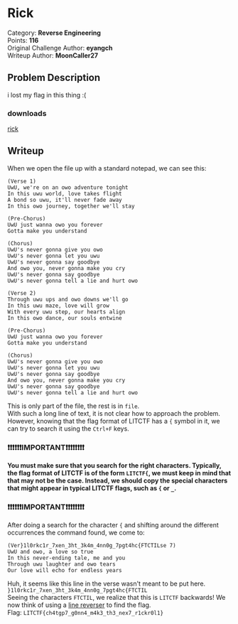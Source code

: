 # Rick
Category: **Reverse Engineering**
<br> Points: **116**
<br>Original Challenge Author: **eyangch**
<br> Writeup Author: **MoonCaller27**
## Problem Description
i lost my flag in this thing :(<br>
### downloads
[rick](http://34.29.19.233/dl/?rev/rick/rick)
## Writeup
When we open the file up with a standard notepad, we can see this:
```
(Verse 1)
UwU, we're on an owo adventure tonight
In this uwu world, love takes flight
A bond so uwu, it'll never fade away
In this owo journey, together we'll stay

(Pre-Chorus)
UwU just wanna owo you forever
Gotta make you understand

(Chorus)
UwU's never gonna give you owo
UwU's never gonna let you uwu
UwU's never gonna say goodbye
And owo you, never gonna make you cry
UwU's never gonna say goodbye
UwU's never gonna tell a lie and hurt owo

(Verse 2)
Through uwu ups and owo downs we'll go
In this uwu maze, love will grow
With every uwu step, our hearts align
In this owo dance, our souls entwine

(Pre-Chorus)
UwU just wanna owo you forever
Gotta make you understand

(Chorus)
UwU's never gonna give you owo
UwU's never gonna let you uwu
UwU's never gonna say goodbye
And owo you, never gonna make you cry
UwU's never gonna say goodbye
UwU's never gonna tell a lie and hurt owo
```
This is only part of the file, the rest is in `file`.<br>
With such a long line of text, it is not clear how to approach the problem. However, knowing that the flag format of LITCTF has a `{` symbol in it, we can try to search it using the `Ctrl+F` keys. <br>
### ❗❗❗❗❗❗**IMPORTANT**❗❗❗❗❗❗❗❗
**You must make sure that you search for the right characters. Typically, the flag format of LITCTF is of the form `LITCTF{`, we must keep in mind that that may not be the case. Instead, we should copy the special characters that might appear in typical LITCTF flags, such as `{` or `_`. <br>**
### ❗❗❗❗❗❗**IMPORTANT**❗❗❗❗❗❗❗❗

After doing a search for the character `{` and shifting around the different occurrences the command found, we come to: 
```
(Ver}1l0rkc1r_7xen_3ht_3k4m_4nn0g_7pgt4hc{FTCTILse 7)
UwU and owo, a love so true
In this never-ending tale, me and you
Through uwu laughter and owo tears
Our love will echo for endless years
```
Huh, it seems like this line in the verse wasn't meant to be put here. 
`}1l0rkc1r_7xen_3ht_3k4m_4nn0g_7pgt4hc{FTCTIL`<br>
Seeing the characters `FTCTIL`, we realize that this is `LITCTF` backwards! We now think of using a [line reverser](https://onlinetexttools.com/reverse-text) to find the flag. 
<br>Flag: `LITCTF{ch4tgp7_g0nn4_m4k3_th3_nex7_r1ckr0l1}`
